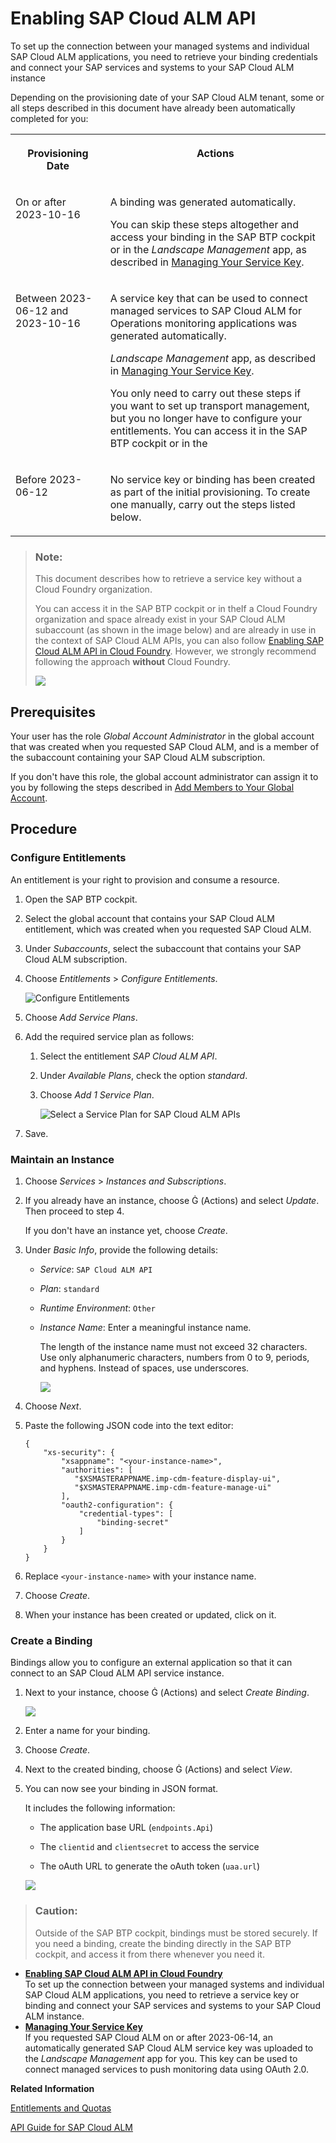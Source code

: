 <!-- loio704b5dc854f549888a238f94015e1eac -->

<link rel="stylesheet" type="text/css" href="../css/sap-icons.css"/>

# Enabling SAP Cloud ALM API

To set up the connection between your managed systems and individual SAP Cloud ALM applications, you need to retrieve your binding credentials and connect your SAP services and systems to your SAP Cloud ALM instance



Depending on the provisioning date of your SAP Cloud ALM tenant, some or all steps described in this document have already been automatically completed for you:


<table>
<tr>
<th valign="top">

Provisioning Date

</th>
<th valign="top">

Actions

</th>
</tr>
<tr>
<td valign="top">

On or after 2023-10-16

</td>
<td valign="top">

A binding was generated automatically.

You can skip these steps altogether and access your binding in the SAP BTP cockpit or in the *Landscape Management* app, as described in [Managing Your Service Key](managing-your-service-key-87b7851.md).

</td>
</tr>
<tr>
<td valign="top">

Between 2023-06-12 and 2023-10-16

</td>
<td valign="top">

A service key that can be used to connect managed services to SAP Cloud ALM for Operations monitoring applications was generated automatically.

*Landscape Management* app, as described in [Managing Your Service Key](managing-your-service-key-87b7851.md).

You only need to carry out these steps if you want to set up transport management, but you no longer have to configure your entitlements. You can access it in the SAP BTP cockpit or in the

</td>
</tr>
<tr>
<td valign="top">

Before 2023-06-12

</td>
<td valign="top">

No service key or binding has been created as part of the initial provisioning. To create one manually, carry out the steps listed below.

</td>
</tr>
</table>

> ### Note:  
> This document describes how to retrieve a service key without a Cloud Foundry organization.
> 
> You can access it in the SAP BTP cockpit or in theIf a Cloud Foundry organization and space already exist in your SAP Cloud ALM subaccount \(as shown in the image below\) and are already in use in the context of SAP Cloud ALM APIs, you can also follow [Enabling SAP Cloud ALM API in Cloud Foundry](enabling-sap-cloud-alm-api-in-cloud-foundry-7d4c180.md). However, we strongly recommend following the approach **without** Cloud Foundry.
> 
> ![](images/SUI-EnabledCF_a426651.png)



<a name="loio704b5dc854f549888a238f94015e1eac__section_wpy_rnj_jmb"/>

## Prerequisites

Your user has the role *Global Account Administrator* in the global account that was created when you requested SAP Cloud ALM, and is a member of the subaccount containing your SAP Cloud ALM subscription.

If you don't have this role, the global account administrator can assign it to you by following the steps described in [Add Members to Your Global Account](https://help.sap.com/viewer/65de2977205c403bbc107264b8eccf4b/LATEST/en-US/4a0491330a164f5a873fa630c7f45f06.html).



<a name="loio704b5dc854f549888a238f94015e1eac__section_lv5_hh4_xlbs"/>

## Procedure



### Configure Entitlements

An entitlement is your right to provision and consume a resource.

1.  Open the SAP BTP cockpit.

2.  Select the global account that contains your SAP Cloud ALM entitlement, which was created when you requested SAP Cloud ALM.

3.  Under *Subaccounts*, select the subaccount that contains your SAP Cloud ALM subscription.

4.  Choose *Entitlements* \> *Configure Entitlements*.

    ![Configure Entitlements](images/Enabling_APIs_-_Configure_Entitlements_a560903.png)

5.  Choose *Add Service Plans*.

6.  Add the required service plan as follows:

    1.  Select the entitlement *SAP Cloud ALM API*.

    2.  Under *Available Plans*, check the option *standard*.

    3.  Choose *Add 1 Service Plan*.

        ![Select a Service Plan for SAP Cloud ALM APIs](images/Enabling_APIs_-_Add_Service_Plan_f2a4ae2.png)


7.  Save.




### Maintain an Instance

1.  Choose *Services* \> *Instances and Subscriptions*.

2.  If you already have an instance, choose <span class="SAP-icons"></span> \(Actions\) and select *Update*. Then proceed to step 4.

    If you don't have an instance yet, choose *Create*.

3.  Under *Basic Info*, provide the following details:

    -   *Service*: `SAP Cloud ALM API`

    -   *Plan*: `standard`

    -   *Runtime Environment*: `Other`

    -   *Instance Name*: Enter a meaningful instance name.

        The length of the instance name must not exceed 32 characters. Use only alphanumeric characters, numbers from 0 to 9, periods, and hyphens. Instead of spaces, use underscores.

        ![](images/NOCF-NewInstance_85b4cb4.png)


4.  Choose *Next*.

5.  Paste the following JSON code into the text editor:

    ```
    {
        "xs-security": {
            "xsappname": "<your-instance-name>",
            "authorities": [
               "$XSMASTERAPPNAME.imp-cdm-feature-display-ui",
               "$XSMASTERAPPNAME.imp-cdm-feature-manage-ui"
            ],
            "oauth2-configuration": {
                "credential-types": [
                    "binding-secret"
                ]
            }
        }
    }
    
    ```

6.  Replace `<your-instance-name>` with your instance name.

7.  Choose *Create*.

8.  When your instance has been created or updated, click on it.




### Create a Binding

Bindings allow you to configure an external application so that it can connect to an SAP Cloud ALM API service instance.

1.  Next to your instance, choose <span class="SAP-icons"></span> \(Actions\) and select *Create Binding*.

    ![](images/NOCF-CreateServiceBinding_647e290.png)

2.  Enter a name for your binding.

3.  Choose *Create*.

4.  Next to the created binding, choose <span class="SAP-icons"></span> \(Actions\) and select *View*.

5.  You can now see your binding in JSON format.

    It includes the following information:

    -   The application base URL \(`endpoints.Api`\)

    -   The `clientid` and `clientsecret` to access the service

    -   The oAuth URL to generate the oAuth token \(`uaa.url`\)


    ![](images/SUI-ServiceKey_2fca8a5.png)


> ### Caution:  
> Outside of the SAP BTP cockpit, bindings must be stored securely. If you need a binding, create the binding directly in the SAP BTP cockpit, and access it from there whenever you need it.

-   **[Enabling SAP Cloud ALM API in Cloud Foundry](enabling-sap-cloud-alm-api-in-cloud-foundry-7d4c180.md "To set up the connection between your managed systems and individual SAP Cloud ALM
		applications, you need to retrieve a service key or binding and connect your SAP services
		and systems to your SAP Cloud ALM instance.")**  
To set up the connection between your managed systems and individual SAP Cloud ALM applications, you need to retrieve a service key or binding and connect your SAP services and systems to your SAP Cloud ALM instance.
-   **[Managing Your Service Key](managing-your-service-key-87b7851.md "If you requested SAP Cloud ALM on or after 2023-06-14, an automatically generated SAP
		Cloud ALM service key was uploaded to the Landscape Management app
		for you. This key can be used to connect managed services to push monitoring data using
		OAuth 2.0.")**  
If you requested SAP Cloud ALM on or after 2023-06-14, an automatically generated SAP Cloud ALM service key was uploaded to the *Landscape Management* app for you. This key can be used to connect managed services to push monitoring data using OAuth 2.0.

**Related Information**  


[Entitlements and Quotas](https://help.sap.com/viewer/3504ec5ef16548778610c7e89cc0eac3/Cloud/en-US/00aa2c23479d42568b18882b1ca90d79.html)

[API Guide for SAP Cloud ALM](https://help.sap.com/docs/cloud-alm/apis/about)

